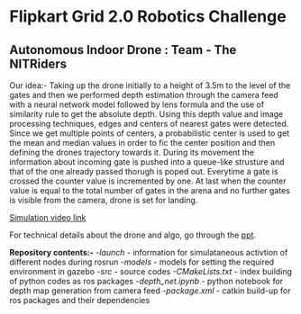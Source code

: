 # Flipkart Grid 2.0 Robotics Challenge
## Autonomous Indoor Drone : Team - **The NITRiders**

Our idea:-
    Taking up the drone initially to a height of 3.5m to the level of the gates and then we performed depth estimation through the camera feed with a neural network model followed by lens formula and the use of similarity rule to get the absolute depth. Using this depth value and image processing techniques, edges and centers of nearest gates were detected. Since we get multiple points of centers, a probabilistic center is used to get the mean and median values in order to fic the center position and then defining the drones trajectory towards it. During its movement the information about incoming gate is pushed into a queue-like strusture and that of the one already passed thorugh is poped out. Everytime a gate is crossed the counter value is incremented by one. At last when the counter value is equal to the total number of gates in the arena and no further gates is visible from the camera, drone is set for landing.

[Simulation video link](https://drive.google.com/file/d/1_5pFgy062_ziBSoxh3qL18n-d43Pne-J/view?usp=sharing)

For technical details about the drone and algo, go through the [ppt](https://docs.google.com/presentation/d/1HJ_9uEvnynEv9PBw9aLZy6A6BK5sTCB6qvG3i1VdksU/edit?usp=sharing).

**Repository contents:-**
*-launch* - information for simulataneous activtion of different nodes during rosrun
*-models* - models for setting the required environment in gazebo
*-src* - source codes
*-CMakeLists.txt* - index building of python codes as ros packages
*-depth_net.ipynb* - python notebook for depth map generation from camera feed
*-package.xml* - catkin build-up for ros packages and their dependencies
